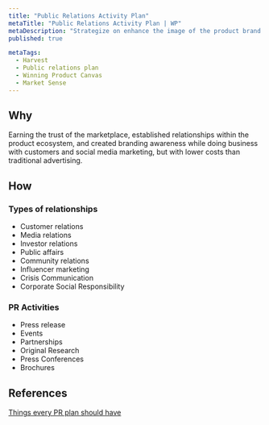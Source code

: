 ```yaml
---
title: "Public Relations Activity Plan"
metaTitle: "Public Relations Activity Plan | WP"
metaDescription: "Strategize on enhance the image of the product brand and focus on influential media strategies."
published: true

metaTags:
  - Harvest
  - Public relations plan
  - Winning Product Canvas
  - Market Sense
---
```


## Why

Earning the trust of the marketplace, established relationships within the product ecosystem, and created branding awareness while doing business with customers and social media marketing, but with lower costs than traditional advertising.

## How

### Types of relationships

- Customer relations
- Media relations
- Investor relations
- Public affairs
- Community relations
- Influencer marketing
- Crisis Communication
- Corporate Social Responsibility

### PR Activities

- Press release
- Events
- Partnerships
- Original Research
- Press Conferences
- Brochures

## References

[Things every PR plan should have](https://www.axiapr.com/blog/5-things-every-pr-plan-should-have)
